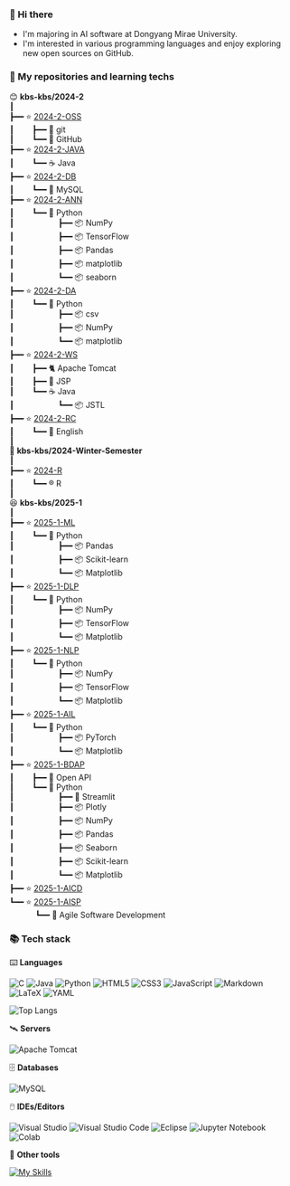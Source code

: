 ### 👋 Hi there

- I'm majoring in AI software at Dongyang Mirae University.
- I'm interested in various programming languages and enjoy exploring new open sources on GitHub.      

### 🍱 My repositories and learning techs    
 
😊 **kbs-kbs/2024-2**      
┃    
┣━━ ⭐ [2024-2-OSS](https://github.com/kbs-kbs/2024-2-OSS)    
┃&emsp;&emsp; ┣━━ 🔱 git   
┃&emsp;&emsp; ┗━━ 🐙 GitHub   
┣━━ ⭐ [2024-2-JAVA](https://github.com/kbs-kbs/2024-2-JAVA)   
┃&emsp;&emsp; ┗━━ ☕ Java    
┣━━ ⭐ [2024-2-DB](https://github.com/kbs-kbs/2024-2-DB)   
┃&emsp;&emsp; ┗━━ 🐬 MySQL   
┣━━ ⭐ [2024-2-ANN](https://github.com/kbs-kbs/2024-2-ANN)   
┃&emsp;&emsp; ┗━━ 🐍 Python        
┃&emsp;&emsp; &emsp;&emsp;&emsp; ┣━━ 📦 NumPy     
┃&emsp;&emsp; &emsp;&emsp;&emsp; ┣━━ 📦 TensorFlow     
┃&emsp;&emsp; &emsp;&emsp;&emsp; ┣━━ 📦 Pandas   
┃&emsp;&emsp; &emsp;&emsp;&emsp; ┣━━ 📦 matplotlib   
┃&emsp;&emsp; &emsp;&emsp;&emsp; ┗━━ 📦 seaborn   
┣━━ ⭐ [2024-2-DA](https://github.com/kbs-kbs/2024-2-DA)   
┃&emsp;&emsp; ┗━━ 🐍 Python  
┃&emsp;&emsp; &emsp;&emsp;&emsp; ┣━━ 📦 csv           
┃&emsp;&emsp; &emsp;&emsp;&emsp; ┣━━ 📦 NumPy           
┃&emsp;&emsp; &emsp;&emsp;&emsp; ┗━━ 📦 matplotlib      
┣━━ ⭐ [2024-2-WS](https://github.com/kbs-kbs/2024-2-WS)   
┃&emsp;&emsp; ┣━━ 🐈 Apache Tomcat   
┃&emsp;&emsp; ┣━━ 🔄 JSP   
┃&emsp;&emsp; ┗━━ ☕ Java    
┃&emsp;&emsp; &emsp;&emsp;&emsp; ┗━━ 📦 JSTL   
┣━━ ⭐ [2024-2-RC](https://github.com/kbs-kbs/2024-2-RC)   
┃&emsp;&emsp; ┗━━ 🍔 English     
┃    
🥶 **kbs-kbs/2024-Winter-Semester**     
┃    
┣━━ ⭐ [2024-R](https://github.com/kbs-kbs/2024-R)    
┃&emsp;&emsp; ┗━━ ®️ R      
┃   
😆 **kbs-kbs/2025-1**     
┃    
┣━━ ⭐ [2025-1-ML](https://github.com/kbs-kbs/2025-1-ML)      
┃&emsp;&emsp; ┗━━ 🐍 Python     
┃&emsp;&emsp; &emsp;&emsp;&emsp; ┣━━ 📦 Pandas     
┃&emsp;&emsp; &emsp;&emsp;&emsp; ┣━━ 📦 Scikit-learn    
┃&emsp;&emsp; &emsp;&emsp;&emsp; ┗━━ 📦 Matplotlib    
┣━━ ⭐ [2025-1-DLP](https://github.com/kbs-kbs/2025-1-DLP)      
┃&emsp;&emsp; ┗━━ 🐍 Python     
┃&emsp;&emsp; &emsp;&emsp;&emsp; ┣━━ 📦 NumPy     
┃&emsp;&emsp; &emsp;&emsp;&emsp; ┣━━ 📦 TensorFlow    
┃&emsp;&emsp; &emsp;&emsp;&emsp; ┗━━ 📦 Matplotlib    
┣━━ ⭐ [2025-1-NLP](https://github.com/kbs-kbs/2025-1-NLP)      
┃&emsp;&emsp; ┗━━ 🐍 Python     
┃&emsp;&emsp; &emsp;&emsp;&emsp; ┣━━ 📦 NumPy     
┃&emsp;&emsp; &emsp;&emsp;&emsp; ┣━━ 📦 TensorFlow    
┃&emsp;&emsp; &emsp;&emsp;&emsp; ┗━━ 📦 Matplotlib    
┣━━ ⭐ [2025-1-AIL](https://github.com/kbs-kbs/2025-1-AIL)         
┃&emsp;&emsp; ┗━━ 🐍 Python     
┃&emsp;&emsp; &emsp;&emsp;&emsp; ┣━━ 📦 PyTorch     
┃&emsp;&emsp; &emsp;&emsp;&emsp; ┗━━ 📦 Matplotlib    
┣━━ ⭐ [2025-1-BDAP](https://github.com/kbs-kbs/2025-1-BDAP)      
┃&emsp;&emsp; ┣━━ 🔑 Open API     
┃&emsp;&emsp; ┗━━ 🐍 Python     
┃&emsp;&emsp; &emsp;&emsp;&emsp; ┣━━ 🚧 Streamlit     
┃&emsp;&emsp; &emsp;&emsp;&emsp; ┣━━ 📦 Plotly     
┃&emsp;&emsp; &emsp;&emsp;&emsp; ┣━━ 📦 NumPy     
┃&emsp;&emsp; &emsp;&emsp;&emsp; ┣━━ 📦 Pandas     
┃&emsp;&emsp; &emsp;&emsp;&emsp; ┣━━ 📦 Seaborn     
┃&emsp;&emsp; &emsp;&emsp;&emsp; ┣━━ 📦 Scikit-learn    
┃&emsp;&emsp; &emsp;&emsp;&emsp; ┗━━ 📦 Matplotlib   
┣━━ ⭐ [2025-1-AICD](https://github.com/kbs-kbs/2025-1-AICD)         
┗━━ ⭐ [2025-1-AISP](https://github.com/kbs-kbs/2025-1-AISP)    
&emsp;&emsp;&emsp; ┗━━ 🍤 Agile Software Development    

### 📚 Tech stack
⌨️ **Languages**

![C](https://img.shields.io/badge/C-00599C?style=for-the-badge&logo=c&logoColor=white)
![Java](https://img.shields.io/badge/Java-ED8B00?style=for-the-badge&logo=openjdk&logoColor=white)
![Python](https://img.shields.io/badge/Python-3670A0?style=for-the-badge&logo=python&logoColor=FFDD54)
![HTML5](https://img.shields.io/badge/HTML5-E34F26?style=for-the-badge&logo=html5&logoColor=white)
![CSS3](https://img.shields.io/badge/CSS3-1572B6?style=for-the-badge&logo=css3&logoColor=white)
![JavaScript](https://img.shields.io/badge/JavaScript-323330?style=for-the-badge&logo=javascript&logoColor=F7DF1E)
![Markdown](https://img.shields.io/badge/Markdown-000000?style=for-the-badge&logo=markdown&logoColor=white)
![LaTeX](https://img.shields.io/badge/LaTeX-008080?style=for-the-badge&logo=LaTeX&logoColor=white)
![YAML](https://img.shields.io/badge/YAML-CC1100?style=for-the-badge&logo=yaml&logoColor=white)

![Top Langs](https://github-readme-stats.vercel.app/api/top-langs/?username=kbs-kbs&layout=compact)

🛰️ **Servers**

![Apache Tomcat](https://img.shields.io/badge/Apache%20Tomcat-F8DC75?style=for-the-badge&logo=apache-tomcat&logoColor=black)

🗄️ **Databases**

![MySQL](https://img.shields.io/badge/MySQL-005C84?style=for-the-badge&logo=mysql&logoColor=white)

🖱️ **IDEs/Editors**

![Visual Studio](https://img.shields.io/badge/Visual%20Studio-5C2D91.svg?style=for-the-badge&logo=visual-studio&logoColor=white)
![Visual Studio Code](https://img.shields.io/badge/Visual%20Studio%20Code-0078d7.svg?style=for-the-badge&logo=visual-studio-code&logoColor=white)
![Eclipse](https://img.shields.io/badge/Eclipse-2C2255?style=for-the-badge&logo=eclipse&logoColor=white)
![Jupyter Notebook](https://img.shields.io/badge/Jupyter-F37626.svg?&style=for-the-badge&logo=Jupyter&logoColor=white)
![Colab](https://img.shields.io/badge/Colab-F9AB00?style=for-the-badge&logo=googlecolab&color=525252)


🧰 **Other tools**

[![My Skills](https://skillicons.dev/icons?i=git,github,figma)](https://skillicons.dev)



